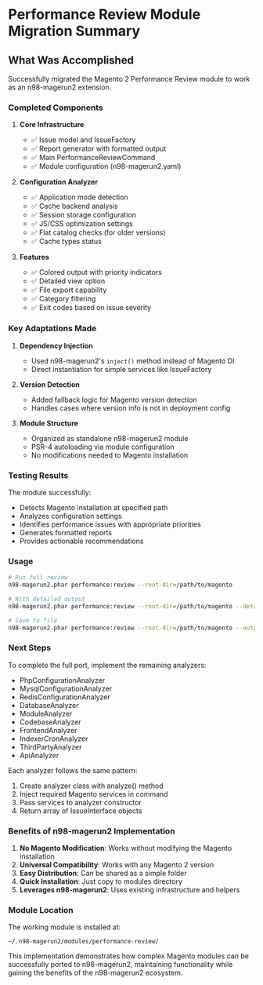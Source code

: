# Performance Review Module Migration Summary

## What Was Accomplished

Successfully migrated the Magento 2 Performance Review module to work as an n98-magerun2 extension.

### Completed Components

1. **Core Infrastructure**
   - ✅ Issue model and IssueFactory
   - ✅ Report generator with formatted output
   - ✅ Main PerformanceReviewCommand
   - ✅ Module configuration (n98-magerun2.yaml)

2. **Configuration Analyzer**
   - ✅ Application mode detection
   - ✅ Cache backend analysis
   - ✅ Session storage configuration
   - ✅ JS/CSS optimization settings
   - ✅ Flat catalog checks (for older versions)
   - ✅ Cache types status

3. **Features**
   - ✅ Colored output with priority indicators
   - ✅ Detailed view option
   - ✅ File export capability
   - ✅ Category filtering
   - ✅ Exit codes based on issue severity

### Key Adaptations Made

1. **Dependency Injection**
   - Used n98-magerun2's `inject()` method instead of Magento DI
   - Direct instantiation for simple services like IssueFactory

2. **Version Detection**
   - Added fallback logic for Magento version detection
   - Handles cases where version info is not in deployment config

3. **Module Structure**
   - Organized as standalone n98-magerun2 module
   - PSR-4 autoloading via module configuration
   - No modifications needed to Magento installation

### Testing Results

The module successfully:
- Detects Magento installation at specified path
- Analyzes configuration settings
- Identifies performance issues with appropriate priorities
- Generates formatted reports
- Provides actionable recommendations

### Usage

```bash
# Run full review
n98-magerun2.phar performance:review --root-dir=/path/to/magento

# With detailed output
n98-magerun2.phar performance:review --root-dir=/path/to/magento --details

# Save to file
n98-magerun2.phar performance:review --root-dir=/path/to/magento --output-file=report.txt
```

### Next Steps

To complete the full port, implement the remaining analyzers:
- PhpConfigurationAnalyzer
- MysqlConfigurationAnalyzer
- RedisConfigurationAnalyzer
- DatabaseAnalyzer
- ModuleAnalyzer
- CodebaseAnalyzer
- FrontendAnalyzer
- IndexerCronAnalyzer
- ThirdPartyAnalyzer
- ApiAnalyzer

Each analyzer follows the same pattern:
1. Create analyzer class with analyze() method
2. Inject required Magento services in command
3. Pass services to analyzer constructor
4. Return array of IssueInterface objects

### Benefits of n98-magerun2 Implementation

1. **No Magento Modification**: Works without modifying the Magento installation
2. **Universal Compatibility**: Works with any Magento 2 version
3. **Easy Distribution**: Can be shared as a simple folder
4. **Quick Installation**: Just copy to modules directory
5. **Leverages n98-magerun2**: Uses existing infrastructure and helpers

### Module Location

The working module is installed at:
```
~/.n98-magerun2/modules/performance-review/
```

This implementation demonstrates how complex Magento modules can be successfully ported to n98-magerun2, maintaining functionality while gaining the benefits of the n98-magerun2 ecosystem.